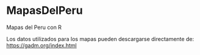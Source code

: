 # MapasDelPeru
Mapas del Peru con R

Los datos utilizados para los mapas pueden descargarse directamente de: https://gadm.org/index.html

